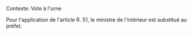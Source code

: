 Contexte: Vote à l'urne

Pour l'application de l'article R. 51, le ministre de l'intérieur est substitué au préfet.